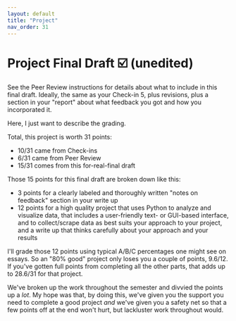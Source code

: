 ```yaml
---
layout: default
title: "Project"
nav_order: 31
---
```


# Project Final Draft ☑️ (unedited)

See the Peer Review instructions for details about what to include in this final draft. Ideally, the same as your Check-in 5, plus revisions, plus a section in your "report" about what feedback you got and how you incorporated it.

Here, I just want to describe the grading.

Total, this project is worth 31 points:

- 10/31 came from Check-ins
- 6/31 came from Peer Review
- 15/31 comes from this for-real-final draft

Those 15 points for this final draft are broken down like this:

- 3 points for a clearly labeled and thoroughly written "notes on feedback" section in your write up
- 12 points for a high quality project that uses Python to analyze and visualize data, that includes a user-friendly text- or GUI-based interface, and to collect/scrape data as best suits your approach to your project, and a write up that thinks carefully about your approach and your results

I'll grade those 12 points using typical A/B/C percentages one might see on essays. So an "80% good" project only loses you a couple of points, 9.6/12. If you've gotten full points from completing all the other parts, that adds up to 28.6/31 for that project.

We've broken up the work throughout the semester and divvied the points up a *lot*. My hope was that, by doing this, we've given you the support you need to complete a good project *and* we've given you a safety net so that a few points off at the end won't hurt, but lackluster work throughout would.